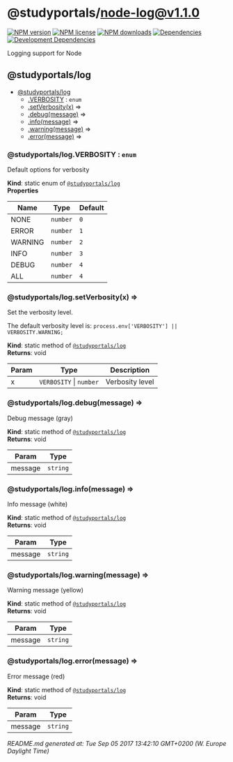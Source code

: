 # @studyportals/node-log@v1.1.0

<a href="https://www.npmjs.com/package/@studyportals/node-log" title="View this project on NPM" target="_blank"><img src="https://img.shields.io/npm/v/@studyportals/node-log.svg?style=flat" alt="NPM version" /></a>
<a href="https://www.npmjs.com/package/@studyportals/node-log" title="View this project on NPM" target="_blank"><img src="https://img.shields.io/npm/l/@studyportals/node-log.svg?style=flat" alt="NPM license" /></a>
<a href="https://www.npmjs.com/package/@studyportals/node-log" title="View this project on NPM" target="_blank"><img src="https://img.shields.io/npm/dm/@studyportals/node-log.svg?style=flat" alt="NPM downloads" /></a>
<a href="https://david-dm.org/studyportals/node-log" title="View this project on David" target="_blank"><img src="https://img.shields.io/david/studyportals/node-log.svg?style=flat" alt="Dependencies" /></a>
<a href="https://david-dm.org/studyportals/node-log" title="View this project on David" target="_blank"><img src="https://img.shields.io/david/dev/studyportals/node-log.svg?style=flat" alt="Development Dependencies" /></a>

Logging support for Node

<a name="module_@studyportals/log"></a>

## @studyportals/log

* [@studyportals/log](#module_@studyportals/log)
    * [.VERBOSITY](#module_@studyportals/log.VERBOSITY) : <code>enum</code>
    * [.setVerbosity(x)](#module_@studyportals/log.setVerbosity) ⇒
    * [.debug(message)](#module_@studyportals/log.debug) ⇒
    * [.info(message)](#module_@studyportals/log.info) ⇒
    * [.warning(message)](#module_@studyportals/log.warning) ⇒
    * [.error(message)](#module_@studyportals/log.error) ⇒

<a name="module_@studyportals/log.VERBOSITY"></a>

### @studyportals/log.VERBOSITY : <code>enum</code>
Default options for verbosity

**Kind**: static enum of [<code>@studyportals/log</code>](#module_@studyportals/log)  
**Properties**

| Name | Type | Default |
| --- | --- | --- |
| NONE | <code>number</code> | <code>0</code> | 
| ERROR | <code>number</code> | <code>1</code> | 
| WARNING | <code>number</code> | <code>2</code> | 
| INFO | <code>number</code> | <code>3</code> | 
| DEBUG | <code>number</code> | <code>4</code> | 
| ALL | <code>number</code> | <code>4</code> | 

<a name="module_@studyportals/log.setVerbosity"></a>

### @studyportals/log.setVerbosity(x) ⇒
Set the verbosity level.

The default verbosity level is: `process.env['VERBOSITY'] || VERBOSITY.WARNING;`

**Kind**: static method of [<code>@studyportals/log</code>](#module_@studyportals/log)  
**Returns**: void  

| Param | Type | Description |
| --- | --- | --- |
| x | <code>VERBOSITY</code> \| <code>number</code> | Verbosity level |

<a name="module_@studyportals/log.debug"></a>

### @studyportals/log.debug(message) ⇒
Debug message (gray)

**Kind**: static method of [<code>@studyportals/log</code>](#module_@studyportals/log)  
**Returns**: void  

| Param | Type |
| --- | --- |
| message | <code>string</code> | 

<a name="module_@studyportals/log.info"></a>

### @studyportals/log.info(message) ⇒
Info message (white)

**Kind**: static method of [<code>@studyportals/log</code>](#module_@studyportals/log)  
**Returns**: void  

| Param | Type |
| --- | --- |
| message | <code>string</code> | 

<a name="module_@studyportals/log.warning"></a>

### @studyportals/log.warning(message) ⇒
Warning message (yellow)

**Kind**: static method of [<code>@studyportals/log</code>](#module_@studyportals/log)  
**Returns**: void  

| Param | Type |
| --- | --- |
| message | <code>string</code> | 

<a name="module_@studyportals/log.error"></a>

### @studyportals/log.error(message) ⇒
Error message (red)

**Kind**: static method of [<code>@studyportals/log</code>](#module_@studyportals/log)  
**Returns**: void  

| Param | Type |
| --- | --- |
| message | <code>string</code> | 


_README.md generated at: Tue Sep 05 2017 13:42:10 GMT+0200 (W. Europe Daylight Time)_